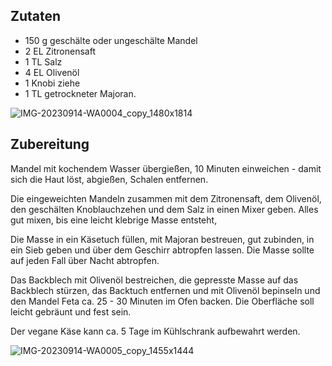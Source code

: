 ## **Zutaten**

-   150 g geschälte oder ungeschälte Mandel
-   2 EL Zitronensaft
-   1 TL Salz
-   4 EL Olivenöl
-   1 Knobi ziehe
-   1 TL getrockneter Majoran.

![IMG-20230914-WA0004_copy_1480x1814](https://ramiboutas.s3.amazonaws.com/khadija/media/images/IMG-20230914-WA0004_copy_1480x1814.width-800.jpg)

## Zubereitung

Mandel mit kochendem Wasser übergießen, 10 Minuten einweichen - damit sich die Haut löst, abgießen, Schalen entfernen.

Die eingeweichten Mandeln zusammen mit dem Zitronensaft, dem Olivenöl, den geschälten Knoblauchzehen und dem Salz in einen Mixer geben. Alles gut mixen, bis eine leicht klebrige Masse entsteht,

Die Masse in ein Käsetuch füllen, mit Majoran bestreuen, gut zubinden, in ein Sieb geben und über dem Geschirr abtropfen lassen. Die Masse sollte auf jeden Fall über Nacht abtropfen.

Das Backblech mit Olivenöl bestreichen, die gepresste Masse auf das Backblech stürzen, das Backtuch entfernen und mit Olivenöl bepinseln und den Mandel Feta ca. 25 - 30 Minuten im Ofen backen. Die Oberfläche soll leicht gebräunt und fest sein.

Der vegane Käse kann ca. 5 Tage im Kühlschrank aufbewahrt werden.

![IMG-20230914-WA0005_copy_1455x1444](https://ramiboutas.s3.amazonaws.com/khadija/media/images/IMG-20230914-WA0005_copy_1455x1444.width-800.jpg)

